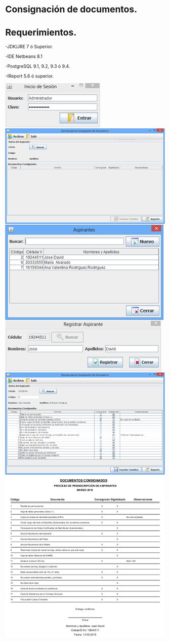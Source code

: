 # Consignación de documentos.
# Requerimientos.

-JDK/JRE 7 ó Superior.

-IDE Netbeans 8.1

-PostgreSQL 9.1, 9.2, 9.3 ó 9.4.

-IReport 5.6 ó superior.

![ScreenShot](https://github.com/ingrichardavid/JAVA/blob/master/consignacion_de_documentos/imagenes_de_ejemplos/1.PNG)
![ScreenShot](https://github.com/ingrichardavid/JAVA/blob/master/consignacion_de_documentos/imagenes_de_ejemplos/2.PNG)
![ScreenShot](https://github.com/ingrichardavid/JAVA/blob/master/consignacion_de_documentos/imagenes_de_ejemplos/3.PNG)
![ScreenShot](https://github.com/ingrichardavid/JAVA/blob/master/consignacion_de_documentos/imagenes_de_ejemplos/4.PNG)
![ScreenShot](https://github.com/ingrichardavid/JAVA/blob/master/consignacion_de_documentos/imagenes_de_ejemplos/5.PNG)
![ScreenShot](https://github.com/ingrichardavid/JAVA/blob/master/consignacion_de_documentos/imagenes_de_ejemplos/6.PNG)
